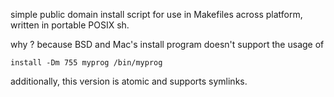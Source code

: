 simple public domain install script for use in Makefiles across platform,
written in portable POSIX sh.

why ? because BSD and Mac's install program doesn't support the usage of

    install -Dm 755 myprog /bin/myprog

additionally, this version is atomic and supports symlinks.

